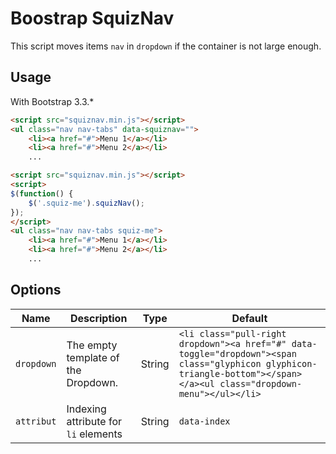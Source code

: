 Boostrap SquizNav
=================

This script moves items `nav` in `dropdown` if the container is not large enough.


Usage
-----

With Bootstrap 3.3.*

```html
<script src="squiznav.min.js"></script>
<ul class="nav nav-tabs" data-squiznav="">
    <li><a href="#">Menu 1</a></li>
    <li><a href="#">Menu 2</a></li>
    ...
```

```html
<script src="squiznav.min.js"></script>
<script>
$(function() {
    $('.squiz-me').squizNav();
});
</script>
<ul class="nav nav-tabs squiz-me">
    <li><a href="#">Menu 1</a></li>
    <li><a href="#">Menu 2</a></li>
    ...
```


Options
-------

| Name | Description | Type | Default |
|------|-------------|------|---------|
| `dropdown` | The empty template of the Dropdown. | String | `<li class="pull-right dropdown"><a href="#" data-toggle="dropdown"><span class="glyphicon glyphicon-triangle-bottom"></span></a><ul class="dropdown-menu"></ul></li>` |
| `attribut` | Indexing attribute for `li` elements | String | `data-index` |
